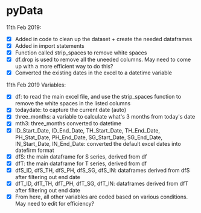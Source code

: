 # pyData

11th Feb 2019:
- [x] Added in code to clean up the dataset + create the needed dataframes
- [x] Added in import statements
- [x] Function called strip_spaces to remove white spaces
- [x] df.drop is used to remove all the uneeded columns. May need to come up with a more efficient way to do this?
- [x] Converted the existing dates in the excel to a datetime variable

11th Feb 2019 Variables:
- [x] df: to read the main excel file, and use the strip_spaces function to remove the white spaces in the listed columns
- [x] todaydate: to capture the current date (auto)
- [x] three_months: a variable to calculate what's 3 months from today's date
- [x] mth3: three_months converted to datetime
- [x] ID_Start_Date, ID_End_Date, TH_Start_Date, TH_End_Date, PH_Stat_Date, PH_End_Date, SG_Start_Date, SG_End_Date, IN_Start_Date, IN_End_Date: converted the default excel dates into datefirm format
- [x] dfS: the main dataframe for S series, derived from df
- [x] dfT: the main dataframe for T series, derived from df
- [x] dfS_ID, dfS_TH, dfS_PH, dfS_SG, dfS_IN: dataframes derived from dfS after filtering out end date
- [x] dfT_ID, dfT_TH, dfT_PH, dfT_SG, dfT_IN: dataframes derived from dfT after filtering out end date
- [x] From here, all other variables are coded based on various conditions. May need to edit for efficiency?

